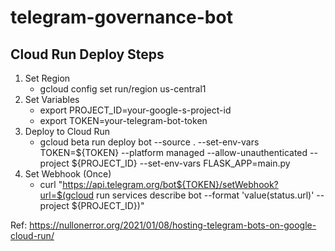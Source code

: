 # telegram-governance-bot


## Cloud Run Deploy Steps
1. Set Region 
   - gcloud config set run/region us-central1
2. Set Variables
    - export PROJECT_ID=your-google-s-project-id
    - export TOKEN=your-telegram-bot-token
3. Deploy to Cloud Run
    - gcloud beta run deploy bot --source . --set-env-vars TOKEN=${TOKEN} --platform managed --allow-unauthenticated --project ${PROJECT_ID} --set-env-vars FLASK_APP=main.py
4. Set Webhook (Once)
    - curl "https://api.telegram.org/bot${TOKEN}/setWebhook?url=$(gcloud run services describe bot --format 'value(status.url)' --project ${PROJECT_ID})"

Ref: https://nullonerror.org/2021/01/08/hosting-telegram-bots-on-google-cloud-run/
